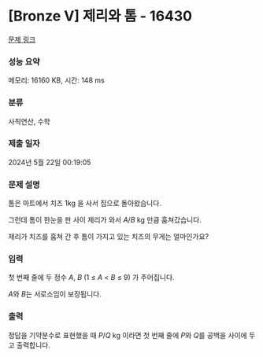 # [Bronze V] 제리와 톰 - 16430 

[문제 링크](https://www.acmicpc.net/problem/16430) 

### 성능 요약

메모리: 16160 KB, 시간: 148 ms

### 분류

사칙연산, 수학

### 제출 일자

2024년 5월 22일 00:19:05

### 문제 설명

<p>톰은 마트에서 치즈 1kg 을 사서 집으로 돌아왔습니다.</p>

<p>그런데 톰이 한눈을 판 사이 제리가 와서 <em>A</em>/<em>B </em>kg 만큼 훔쳐갔습니다.</p>

<p>제리가 치즈를 훔쳐 간 후 톰이 가지고 있는 치즈의 무게는 얼마인가요?</p>

### 입력 

 <p>첫 번째 줄에 두 정수 <em>A</em>, <em>B</em> (1 ≤ <em>A</em> < <em>B</em> ≤ 9) 가 주어집니다. </p>

<p><em>A</em>와 <em>B</em>는 서로소임이 보장됩니다.</p>

### 출력 

 <p>정답을 기약분수로 표현했을 때 <em>P</em>/<em>Q</em> kg 이라면 첫 번째 줄에 <em>P</em>와 <em>Q</em>를 공백을 사이에 두고 출력합니다. </p>

